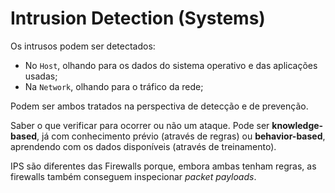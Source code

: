 # Intrusion Detection (Systems)

Os intrusos podem ser detectados:

- No `Host`, olhando para os dados do sistema operativo e das aplicações usadas;
- Na `Network`, olhando para o tráfico da rede;

Podem ser ambos tratados na perspectiva de detecção e de prevenção.

Saber o que verificar para ocorrer ou não um ataque. Pode ser **knowledge-based**, já com conhecimento prévio (através de regras) ou **behavior-based**, aprendendo com os dados disponíveis (através de treinamento).

IPS são diferentes das Firewalls porque, embora ambas tenham regras, as firewalls também conseguem inspecionar *packet payloads*.

